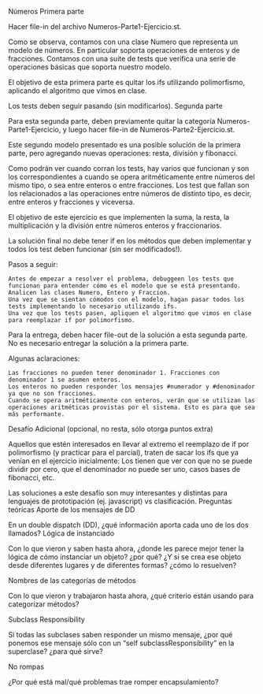 Números
Primera parte

Hacer file-in del archivo Numeros-Parte1-Ejercicio.st.

Como se observa, contamos con una clase Numero que representa un modelo de números. En particular soporta operaciones de enteros y de fracciones. Contamos con una suite de tests que verifica una serie de operaciones básicas que soporta nuestro modelo.

El objetivo de esta primera parte es quitar los ifs utilizando polimorfismo, aplicando el algoritmo que vimos en clase.

Los tests deben seguir pasando (sin modificarlos).
Segunda parte

Para esta segunda parte, deben previamente quitar la categoría Numeros-Parte1-Ejercicio, y luego hacer file-in de Numeros-Parte2-Ejercicio.st.

Este segundo modelo presentado es una posible solución de la primera parte, pero agregando nuevas operaciones: resta, división y fibonacci.

Como podrán ver cuando corran los tests, hay varios que funcionan y son los correspondientes a cuando se opera aritméticamente entre números del mismo tipo, o sea entre enteros o entre fracciones. Los test que fallan son los relacionados a las operaciones entre números de distinto tipo, es decir, entre enteros y fracciones y viceversa.

El objetivo de este ejercicio es que implementen la suma, la resta, la multiplicación y la división entre números enteros y fraccionarios.

La solución final no debe tener if en los métodos que deben implementar y todos los test deben funcionar (sin ser modificados!).

Pasos a seguir:

    Antes de empezar a resolver el problema, debuggeen los tests que funcionan para entender cómo es el modelo que se está presentando. Analicen las clases Numero, Entero y Fraccion.
    Una vez que se sientan cómodos con el modelo, hagan pasar todos los tests implementando lo necesario utilizando ifs.
    Una vez que los tests pasen, apliquen el algoritmo que vimos en clase para reemplazar if por polimorfismo.

Para la entrega, deben hacer file-out de la solución a esta segunda parte. No es necesario entregar la solución a la primera parte.

Algunas aclaraciones:

    Las fracciones no pueden tener denominador 1. Fracciones con denominador 1 se asumen enteros.
    Los enteros no pueden responder los mensajes #numerador y #denominador ya que no son fracciones.
    Cuando se opera aritméticamente con enteros, verán que se utilizan las operaciones aritméticas provistas por el sistema. Esto es para que sea más performante.

Desafío Adicional (opcional, no resta, sólo otorga puntos extra)

Aquellos que estén interesados en llevar al extremo el reemplazo de if por polimorfismo (y practicar para el parcial), traten de sacar los ifs que ya venían en el ejercicio inicialmente: Los tienen que ver con que no se puede dividir por cero, que el denominador no puede ser uno, casos bases de fibonacci, etc.

Las soluciones a este desafío son muy interesantes y distintas para lenguajes de prototipación (ej. javascript) vs clasificación.
Preguntas teóricas
Aporte de los mensajes de DD

En un double dispatch (DD), ¿qué información aporta cada uno de los dos llamados?
Lógica de instanciado

Con lo que vieron y saben hasta ahora, ¿donde les parece mejor tener la lógica de cómo instanciar un objeto? ¿por qué? ¿Y si se crea ese objeto desde diferentes lugares y de diferentes formas? ¿cómo lo resuelven?

Nombres de las categorías de métodos

Con lo que vieron y trabajaron hasta ahora, ¿qué criterio están usando para categorizar métodos?

Subclass Responsibility

Si todas las subclases saben responder un mismo mensaje, ¿por qué ponemos ese mensaje sólo con un “self subclassResponsibility” en la superclase? ¿para qué sirve?

No rompas

¿Por qué está mal/qué problemas trae romper encapsulamiento?